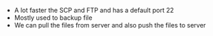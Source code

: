 * A lot faster the SCP and FTP and has a default port 22
* Mostly used to backup file
* We can pull the files from server and also push the files to server

